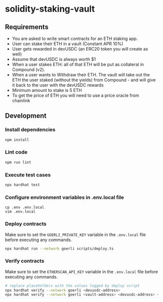 # solidity-staking-vault

## Requirements

-   You are asked to write smart contracts for an ETH staking app.
-   User can stake their ETH in a vault (Constant APR 10%)
-   User gets rewarded in devUSDC (an ERC20 token you will create as well)
-   Assume that devUSDC is always worth $1
-   When a user stakes ETH: all of that ETH will be put as collateral in Compound (v2).
-   When a user wants to Withdraw their ETH. The vault will take out the ETH the user staked (without the yields) from Compound - and will give it back to the user with the devUSDC rewards
-   Minimum amount to stake is 5 ETH
-   To get the price of ETH you will need to use a price oracle from chainlink

## Development

### Install dependencies

```bash
npm install
```

### Lint code

```bash
npm run lint
```

### Execute test cases

```bash
npx hardhat test
```

### Configure environment variables in .env.local file

```
cp .env .env.local
vim .env.local
```

### Deploy contracts

Make sure to set the `GOERLI_PRIVATE_KEY` variable in the `.env.local` file before executing any commands.

```bash
npx hardhat run --network goerli scripts/deploy.ts
```

### Verify contracts

Make sure to set the `ETHERSCAN_API_KEY` variable in the `.env.local` file before executing any commands.

```bash
# replace placeholders with the values logged by deploy script
npx hardhat verify --network goerli <devusdc-address>
npx hardhat verify --network goerli <vault-address> <devusdc-address> <price-feed-address> <compound-ether-address>
```
